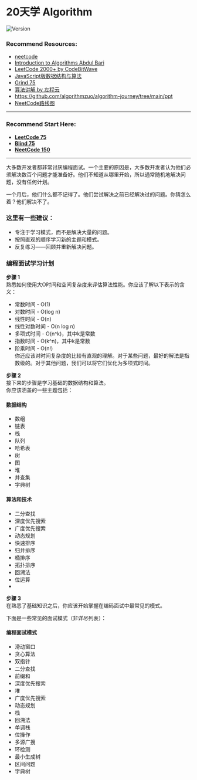 # 20天学 Algorithm

![Version](https://img.shields.io/badge/version-1.0.0-blue)

### Recommend Resources:

- [neetcode](https://neetcode.io/courses/dsa-for-beginners/0)
- [Introduction to Algorithms Abdul Bari](https://www.youtube.com/watch?v=0IAPZzGSbME&list=PLDN4rrl48XKpZkf03iYFl-O29szjTrs_O)
- [LeetCode 2000+ by CodeBitWave](https://codebitwave.com/leetcode-2000/)
- [JavaScript版数据结构与算法](https://www.youtube.com/playlist?list=PLwIrqQCQ5pQmjH6YyFvH2A9FYL6bBB4Ra)
- [Grind 75](https://www.techinterviewhandbook.org/grind75)
- [算法讲解 by 左程云](https://www.youtube.com/watch?v=KNLRjg4utQc&list=PLvKfL6GtwDxwuyrpAJfU3HTnPZl4WnraE)
- https://github.com/algorithmzuo/algorithm-journey/tree/main/ppt
- [NeetCode路线图](https://neetcode.io/roadmap)
------

### Recommend Start Here:

- **[LeetCode 75](https://github.com/uwspstar/20-Day-Challenge-List/blob/main/Algorithm/Leetcode%2075.md)**
- **[Blind 75](https://github.com/uwspstar/20-Day-Challenge-List/blob/main/Algorithm/Blind%2075.md)**
- **[NeetCode 150](https://github.com/uwspstar/20-Day-Challenge-List/blob/main/Algorithm/NeetCode%20150.md)**

------
 
大多数开发者都非常讨厌编程面试。一个主要的原因是，大多数开发者认为他们必须解决数百个问题才能准备好。他们不知道从哪里开始，所以通常随机地解决问题，没有任何计划。  

一个月后，他们什么都不记得了。他们尝试解决之前已经解决过的问题。你猜怎么着？他们解决不了。  

### 这里有一些建议：  

- 专注于学习模式，而不是解决大量的问题。  
- 按照直观的顺序学习新的主题和模式。  
- 反复练习——回顾并重新解决问题。  

### 编程面试学习计划
**步骤 1**  
熟悉如何使用大O时间和空间复杂度来评估算法性能。你应该了解以下表示的含义：  

- 常数时间 - O(1)  
- 对数时间 - O(log n)  
- 线性时间 - O(n)  
- 线性对数时间 - O(n log n)  
- 多项式时间 - O(n^k)，其中k是常数  
- 指数时间 - O(k^n)，其中k是常数  
- 阶乘时间 - O(n!)  
你还应该对时间复杂度的比较有直观的理解。对于某些问题，最好的解法是指数级的。对于其他问题，我们可以将它们优化为多项式时间。  

**步骤 2**  
接下来的步骤是学习基础的数据结构和算法。  
你应该涵盖的一些主题包括：  

#### 数据结构  
- 数组  
- 链表  
- 栈  
- 队列  
- 哈希表  
- 树  
- 图  
- 堆  
- 并查集  
- 字典树  

#### 算法和技术  
- 二分查找  
- 深度优先搜索  
- 广度优先搜索  
- 动态规划  
- 快速排序  
- 归并排序  
- 桶排序  
- 拓扑排序  
- 回溯法  
- 位运算
- 
**步骤 3**  
在熟悉了基础知识之后，你应该开始掌握在编码面试中最常见的模式。  

下面是一些常见的面试模式（非详尽列表）：  

#### 编程面试模式
- 滑动窗口  
- 贪心算法  
- 双指针  
- 二分查找  
- 前缀和  
- 深度优先搜索  
- 堆  
- 广度优先搜索  
- 动态规划  
- 栈  
- 回溯法  
- 单调栈  
- 位操作  
- 多源广搜  
- 环检测  
- 最小生成树  
- 区间问题  
- 字典树




